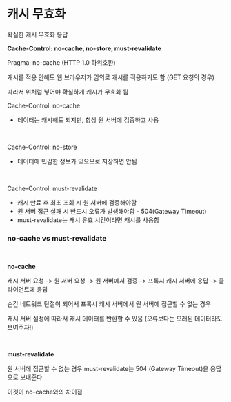 # 캐시 무효화

확실한 캐시 무효화 응답

**Cache-Control: no-cache, no-store, must-revalidate**
<br />

Pragma: no-cache (HTTP 1.0 하위호환)

캐시를 적용 안해도 웹 브라우저가 임의로 캐시를 적용하기도 함 (GET 요청의 경우)

따라서 위처럼 넣어야 확실하게 캐시가 무효화 됨
<br />

Cache-Control: no-cache

- 데이터는 캐시해도 되지만, 항상 원 서버에 검증하고 사용
<br />

Cache-Control: no-store

- 데이터에 민감한 정보가 있으므로 저장하면 안됨
<br />

Cache-Control: must-revalidate

- 캐시 만료 후 최초 조회 시 원 서버에 검증해야함
- 원 서버 접근 실패 시 반드시 오류가 발생해야함 - 504(Gateway Timeout)
- must-revalidate는 캐시 유효 시간이라면 캐시를 사용함



### no-cache vs must-revalidate
<br />

**no-cache**

캐시 서버 요청 -> 원 서버 요청 -> 원 서버에서 검증 -> 프록시 캐시 서버에 응답 -> 클라이언트에 응답

순간 네트워크 단절이 되어서 프록시 캐시 서버에서 원 서버에 접근할 수 없는 경우 

캐시 서버 설정에 따라서 캐시 데이터를 반환할 수 있음 (오류보다는 오래된 데이터라도 보여주자!)

<br />

**must-revalidate**

원 서버에 접근할 수 없는 경우 must-revalidate는 504 (Gateway Timeout)을 응답으로 보내준다.

이것이 no-cache와의 차이점

